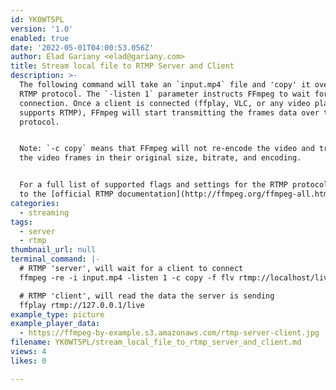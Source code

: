 ```yaml
---
id: YK0WT5PL
version: '1.0'
enabled: true
date: '2022-05-01T04:00:53.056Z'
author: Elad Gariany <elad@gariany.com>
title: Stream local file to RTMP Server and Client
description: >-
  The following command will take an `input.mp4` file and 'copy' it over the
  RTMP protocol. The `-listen 1` parameter instructs FFmpeg to wait for a
  connection. Once a client is connected (ffplay, VLC, or any video player that
  supports RTMP), FFmpeg will start transmitting the frames data over the RTMP
  protocol.


  Note: `-c copy` means that FFmpeg will not re-encode the video and transmit
  the video frames in their original size, bitrate, and encoding.


  For a full list of supported flags and settings for the RTMP protocol, refer
  to the [official RTMP documentation](http://ffmpeg.org/ffmpeg-all.html#rtmp)
categories:
  - streaming
tags:
  - server
  - rtmp
thumbnail_url: null
terminal_command: |-
  # RTMP 'server', will wait for a client to connect
  ffmpeg -re -i input.mp4 -listen 1 -c copy -f flv rtmp://localhost/live

  # RTMP 'client', will read the data the server is sending
  ffplay rtmp://127.0.0.1/live
example_type: picture
example_player_data:
  - https://ffmpeg-by-example.s3.amazonaws.com/rtmp-server-client.jpg
filename: YK0WT5PL/stream_local_file_to_rtmp_server_and_client.md
views: 4
likes: 0

---
```

